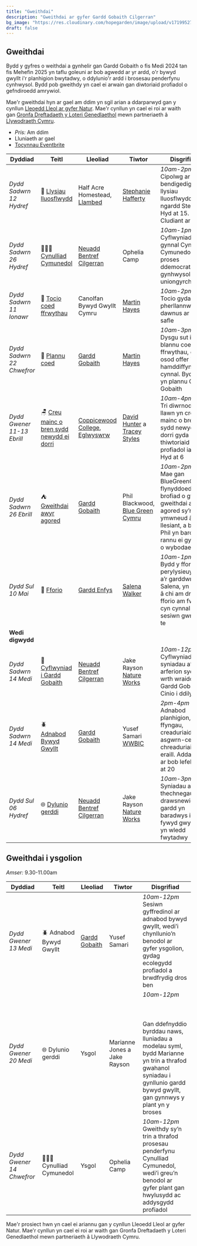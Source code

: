 ```yaml
---
title: "Gweithdai"
description: "Gweithdai ar gyfer Gardd Gobaith Cilgerran"
bg_image: "https://res.cloudinary.com/hopegarden/image/upload/v1719952740/title-poppy.webp"
draft: false
---
```


## Gweithdai

Bydd y gyfres o weithdai a gynhelir gan Gardd Gobaith o fis Medi 2024 tan fis Mehefin 2025 yn taflu goleuni ar bob agwedd ar yr ardd, o'r bywyd gwyllt i'r planhigion bwytadwy, o ddylunio'r ardd i brosesau penderfynu cynhwysol. Bydd pob gweithdy yn cael ei arwain gan diwtoriaid profiadol o gefndiroedd amrywiol.

Mae'r gweithdai hyn ar gael am ddim yn sgil arian a ddarparwyd gan y cynllun [Lleoedd Lleol ar gyfer Natur](https://www.heritagefund.org.uk/funding/local-places-nature). Mae'r cynllun yn cael ei roi ar waith gan [Gronfa Dreftadaeth y Loteri Genedlaethol](https://www.heritagefund.org.uk/) mewn partneriaeth â [Llywodraeth Cymru](https://www.gov.wales/local-places-nature-programme).

- *Pris:* Am ddim
- Lluniaeth ar gael
- [Tocynnau Eventbrite](https://www.eventbrite.co.uk/o/jake-rayson-89273801603)

| **Dyddiad**                | **Teitl**                                                                                                                        | **Lleoliad**                                                                                                            | **Tiwtor**                                                                                                                 | **Disgrifiad**                                                                                                                                                           |
| -------------------------- | -------------------------------------------------------------------------------------------------------------------------------- | ----------------------------------------------------------------------------------------------------------------------- | -------------------------------------------------------------------------------------------------------------------------- | ------------------------------------------------------------------------------------------------------------------------------------------------------------------------ |
| _Dydd Sadwrn 12 Hydref_    | 🥦 [Llysiau lluosflwydd](https://www.eventbrite.co.uk/e/perennial-vegetables-tickets-1005830545237)                              | Half Acre Homestead,  <br>[Llambed](https://maps.app.goo.gl/5sMUZGDuQWqw7mqH8)                                          | [Stephanie Hafferty](https://nodighome.com/)                                                                               | _10am-2pm_  <br>Cipolwg ar fyd bendigedig y llysiau lluosflwydd yng ngardd Steph. Hyd at 15. Cludiant ar gael.                                                           |
| _Dydd Sadwrn 26 Hydref_    | 🧑‍🤝‍🧑 [Cynulliad Cymunedol](https://www.eventbrite.co.uk/e/how-to-run-a-community-assembly-tickets-1005835780897)             | [Neuadd Bentref Cilgerran](https://maps.app.goo.gl/kiVTeKj71JLrKijZ9)                                                   | Ophelia Camp                                                                                                               | _10am-1pm_  <br>Cyflwyniad i sut i gynnal Cynulliad Cymunedol, proses ddemocrataidd gynhwysol ac uniongyrchol                                                            |
| _Dydd Sadwrn 11 Ionawr_    | 🍎 [Tocio coed ffrwythau](https://www.eventbrite.co.uk/e/fruit-tree-pruning-workshop-tickets-1005838840047)                      | Canolfan Bywyd Gwyllt Cymru                                                                                             | [Martin Hayes](https://www.theapplemancan.uk/)                                                                             | _10am-2pm_  <br>Tocio gyda pherllannwr dawnus ar ddau safle                                                                                                              |
| _Dydd Sadwrn 22 Chwefror_  | 🌳 [Plannu coed](https://www.eventbrite.co.uk/e/tree-planting-tickets-1005839582267)                                             | [Gardd Gobaith](https://w3w.co/present.purifier.canyons)                                                                | [Martin Hayes](https://www.theapplemancan.uk/)                                                                             | _10am-3pm_  <br>Dysgu sut i blannu coed ffrwythau, gan osod offer i’w hamddiffyn a’u cynnal. Byddwn yn plannu Gardd Gobaith                                              |
| _Dydd Gwener 11-13 Ebrill_ | 🪑 [Creu mainc o bren sydd newydd ei dorri](https://www.eventbrite.co.uk/e/greenwood-bench-making-workshop-tickets-1005879561847) | [Coppicewood College](https://coppicewoodcollege.co.uk/), [Eglwyswrw](https://what3words.com/KEENER.AFFIRMING.HANDBAGS) | [David Hunter](https://thecoppiceplot.com/) a [Tracey Styles](https://www.facebook.com/people/Cornerwood/100063752254929/) | _10am-4pm_  <br>Tri diwrnod llawn yn creu mainc o bren sydd newydd ei dorri gyda thiwtoriaid profiadol iawn. Hyd at 6                                                    |
| _Dydd Sadwrn 26 Ebrill_    | ⛺ [Gweithdai awyr agored](https://www.eventbrite.co.uk/e/outdoor-workshops-tickets-1006269598457)                                | [Gardd Gobaith](https://w3w.co/present.purifier.canyons)                                                                | Phil Blackwood,  <br>[Blue Green Cymru](https://www.bluegreencymru.com/)                                                   | _10am-2pm_  <br>Mae gan BlueGreenCymru flynyddoedd o brofiad o gynnal gweithdai awyr agored sy’n ymwneud â llesiant, a bydd Phil yn barod i rannu ei gyfoeth o wybodaeth |
| _Dydd Sul 10 Mai_          | 🌰 [Fforio](https://www.eventbrite.co.uk/e/foraging-workshop-tickets-1006271604457)                                              | [Gardd Enfys](https://w3w.co/reduce.chess.playfully)                                                                    | [Salena Walker](https://www.salenawalker.earth/)                                                                           | _10am-1pm_  <br>Bydd y fforiwr, y perylysieuydd a’r garddwr, Salena, yn mynd â chi am dro i fforio am fwyd, cyn cynnal sesiwn gwneud te                                  |
| **Wedi digwydd**           |                                                                                                                                  |                                                                                                                         |                                                                                                                            |                                                                                                                                                                          |
| _Dydd Sadwrn 14 Medi_      | 🌻 [Cyflwyniad i Gardd Gobaith](https://www.eventbrite.com/e/introducing-the-hope-garden-tickets-966512513947)                   | [Neuadd Bentref Cilgerran](https://maps.app.goo.gl/kiVTeKj71JLrKijZ9)                                                   | Jake Rayson  <br>[Nature Works](https://www.natureworks.org.uk/)                                                           | _10am-12pm_  <br>Cyflwyniad i’r syniadau a’r arferion sydd wrth wraidd Gardd Gobaith. Cinio i ddilyn.                                                                    |
| _Dydd Sadwrn 14 Medi_      | 🪲 [Adnabod Bywyd Gwyllt](https://www.eventbrite.co.uk/e/wildlife-id-workshop-tickets-1000600843057)                             | [Gardd Gobaith](https://w3w.co/present.purifier.canyons)                                                                | Yusef Samari  <br>[WWBIC](https://www.wwbic.org.uk/)                                                                       | _2pm-4pm_  <br>Adnabod planhigion, ffyngau, creaduriaid di-asgwrn-cefn a chreaduriaid eraill. Addas i rai ar bob lefel. Hyd at 20                                        |
| _Dydd Sul 06 Hydref_       | 🌐 [Dylunio gerddi](https://www.eventbrite.co.uk/e/wildlife-garden-design-tickets-1000891943747)                                 | [Neuadd Bentref Cilgerran](https://maps.app.goo.gl/kiVTeKj71JLrKijZ9)                                                   | Jake Rayson  <br>[Nature Works](https://www.natureworks.org.uk/)                                                           | _10am-3pm_  <br>Syniadau a thechnegau i drawsnewid eich gardd yn baradwys i fywyd gwyllt ac yn wledd fwytadwy                                                            |


## Gweithdai i ysgolion
*Amser:* 9.30-11.00am

|**Dyddiad**|**Teitl**|**Lleoliad**|**Tiwtor**|**Disgrifiad**|
|---|---|---|---|---|
|_Dydd Gwener 13 Medi_|🪲 Adnabod Bywyd Gwyllt|[Gardd Gobaith](https://w3w.co/present.purifier.canyons)|Yusef Samari|_10am-12pm_  <br>Sesiwn gyffredinol ar adnabod bywyd gwyllt, wedi’i chynllunio’n benodol ar gyfer ysgolion, gydag ecolegydd profiadol a brwdfrydig dros ben|
|_Dydd Gwener 20 Medi_|🌐 Dylunio gerddi|Ysgol|Marianne Jones a Jake Rayson|_10am-12pm_  <br>  <br>  <br><br>Gan ddefnyddio byrddau naws, lluniadau a modelau syml, bydd Marianne yn trin a thrafod gwahanol syniadau i gynllunio gardd bywyd gwyllt, gan gynnwys y plant yn y broses|
|_Dydd Gwener 14 Chwefror_|🧑‍🤝‍🧑 Cynulliad Cymunedol|Ysgol|Ophelia Camp|_10am-12pm_  <br>Gweithdy sy’n trin a thrafod prosesau penderfynu Cynulliad Cymunedol, wedi’i greu’n benodol ar gyfer plant gan hwylusydd ac addysgydd profiadol|

Mae'r prosiect hwn yn cael ei ariannu gan y cynllun Lleoedd Lleol ar gyfer Natur. Mae'r cynllun yn cael ei roi ar waith gan Gronfa Dreftadaeth y Loteri Genedlaethol mewn partneriaeth â Llywodraeth Cymru.
